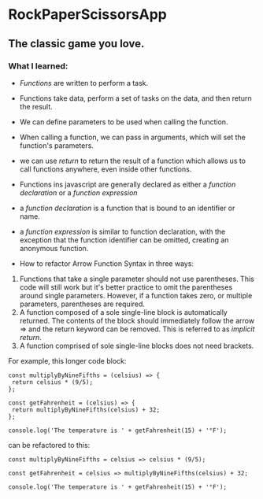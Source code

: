 # RockPaperScissorsApp

## The classic game you love.

### What I learned:

* _Functions_ are written to perform a task.
* Functions take data, perform a set of tasks on the data, and then return the result.
* We can define parameters to be used when calling the function.
* When calling a function, we can pass in arguments, which will set the function's parameters.
* we can use _return_ to return the result of a function which allows us to call functions anywhere, even inside other functions.

* Functions ins javascript are generally declared as either a _function declaration_ or a _function expression_
* a _function declaration_ is a function that is bound to an identifier or name.
* a _function expression_ is similar to function declaration, with the exception that the function identifier can be omitted, creating an anonymous function.

* How to refactor Arrow Function Syntax in three ways:

1.  Functions that take a single parameter should not use parentheses. This code will still work but it's better practice to omit the parentheses around single parameters. However, if a function takes zero, or multiple parameters, parentheses are required.
2.  A function composed of a sole single-line block is automatically returned. The contents of the block should immediately follow the arrow => and the return keyword can be removed. This is referred to as _implicit return_.
3.  A function comprised of sole single-line blocks does not need brackets.

For example, this longer code block:

```
const multiplyByNineFifths = (celsius) => {
 return celsius * (9/5);
};

const getFahrenheit = (celsius) => {
 return multiplyByNineFifths(celsius) + 32;
};

console.log('The temperature is ' + getFahrenheit(15) + '°F');
```

can be refactored to this:

```
const multiplyByNineFifths = celsius => celsius * (9/5);

const getFahrenheit = celsius => multiplyByNineFifths(celsius) + 32;

console.log('The temperature is ' + getFahrenheit(15) + '°F');
```
